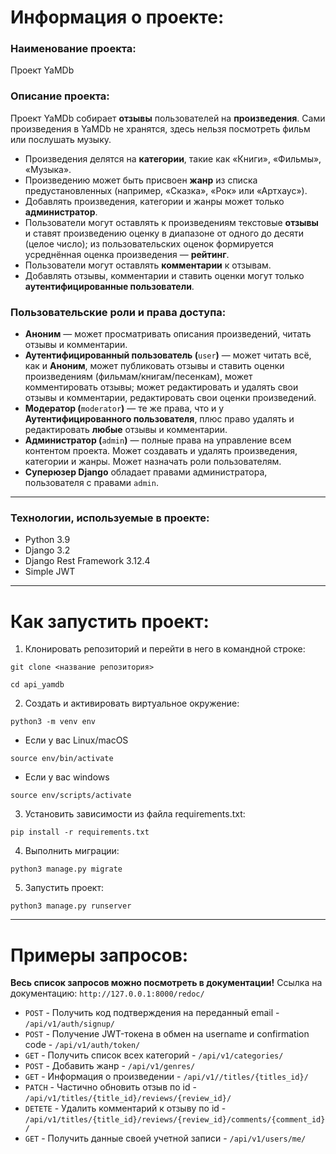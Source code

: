 # Информация о проекте:

### Наименование проекта:

Проект YaMDb

### Описание проекта:
Проект YaMDb собирает **отзывы** пользователей на **произведения**. Сами произведения в YaMDb не хранятся, здесь нельзя посмотреть фильм или послушать музыку.
- Произведения делятся на **категории**, такие как «Книги», «Фильмы», «Музыка».
- Произведению может быть присвоен **жанр** из списка предустановленных (например, «Сказка», «Рок» или «Артхаус»).
- Добавлять произведения, категории и жанры может только **администратор**.
- Пользователи могут оставлять к произведениям текстовые **отзывы** и ставят произведению оценку в диапазоне от одного до десяти (целое число); из пользовательских оценок формируется усреднённая оценка произведения — **рейтинг**.
- Пользователи могут оставлять **комментарии** к отзывам.
- Добавлять отзывы, комментарии и ставить оценки могут только **аутентифицированные пользователи**.
### Пользовательские роли и права доступа:
-   **Аноним** — может просматривать описания произведений, читать отзывы и комментарии.
-   **Аутентифицированный пользователь (**`user`**)** — может читать всё, как и **Аноним**, может публиковать отзывы и ставить оценки произведениям (фильмам/книгам/песенкам), может комментировать отзывы; может редактировать и удалять свои отзывы и комментарии, редактировать свои оценки произведений. 
-   **Модератор (**`moderator`**)** — те же права, что и у **Аутентифицированного пользователя**, плюс право удалять и редактировать **любые** отзывы и комментарии.
-   **Администратор (**`admin`**)** — полные права на управление всем контентом проекта. Может создавать и удалять произведения, категории и жанры. Может назначать роли пользователям.
-   **Суперюзер Django** обладает правами администратора, пользователя с правами `admin`. 
****
### Технологии, используемые в проекте:
-   Python 3.9
-   Django 3.2
-   Django Rest Framework 3.12.4
-   Simple JWT
****
# Как запустить проект:

1. Клонировать репозиторий и перейти в него в командной строке:
```
git clone <название репозитория>
```

```
cd api_yamdb
```

2. Cоздать и активировать виртуальное окружение:
```
python3 -m venv env
```
* Если у вас Linux/macOS
```
source env/bin/activate
```
* Если у вас windows
```
source env/scripts/activate
```

3. Установить зависимости из файла requirements.txt:
```
pip install -r requirements.txt
```

4. Выполнить миграции:
```
python3 manage.py migrate
```

5. Запустить проект:
```
python3 manage.py runserver
```
****
# Примеры запросов:
**Весь список запросов можно посмотреть в документации!**
Ссылка на документацию: `http://127.0.0.1:8000/redoc/`
- `POST` - Получить код подтверждения на переданный email - `/api/v1/auth/signup/`
- `POST` - Получение JWT-токена в обмен на username и confirmation code - `/api/v1/auth/token/`
- `GET` - Получить список всех категорий - `/api/v1/categories/`
- `POST` - Добавить жанр - `/api/v1/genres/`
- `GET` - Информация о произведении - `/api/v1//titles/{titles_id}/`
- `PATCH` - Частично обновить отзыв по id - `/api/v1/titles/{title_id}/reviews/{review_id}/`
- `DETETE` - Удалить комментарий к отзыву по id - `/api/v1/titles/{title_id}/reviews/{review_id}/comments/{comment_id}/`
- `GET` - Получить данные своей учетной записи - `/api/v1/users/me/`